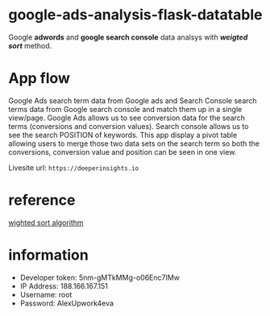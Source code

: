 # google-ads-analysis-flask-datatable

Google **adwords** and **google search console** data analsys with ***weigted sort*** method.

# App flow
Google Ads search term data from Google ads and Search Console search terms data from Google search console and match them up in a single view/page.
Google Ads allows us to see conversion data for the search terms (conversions and conversion values).
Search console allows us to see the search POSITION of keywords.
This app display a pivot table allowing users to merge those two data sets on the search term so both the conversions, conversion value and position can be seen in one view.

Livesite url: `https://deeperinsights.io`

# reference
[wighted sort algorithm](https://moz.com/blog/build-your-own-weighted-sort)

# information
- Developer token: 5nm-gMTkMMg-o06Enc7IMw
- IP Address: 188.166.167.151
- Username: root
- Password: AlexUpwork4eva
